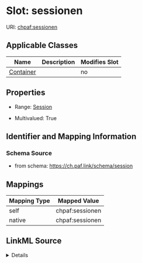 

# Slot: sessionen



URI: [chpaf:sessionen](https://ch.paf.link/sessionen)



<!-- no inheritance hierarchy -->





## Applicable Classes

| Name | Description | Modifies Slot |
| --- | --- | --- |
| [Container](Container.md) |  |  no  |







## Properties

* Range: [Session](Session.md)

* Multivalued: True





## Identifier and Mapping Information







### Schema Source


* from schema: https://ch.paf.link/schema/session




## Mappings

| Mapping Type | Mapped Value |
| ---  | ---  |
| self | chpaf:sessionen |
| native | chpaf:sessionen |




## LinkML Source

<details>
```yaml
name: sessionen
from_schema: https://ch.paf.link/schema/session
rank: 1000
alias: sessionen
owner: Container
domain_of:
- Container
range: Session
multivalued: true
inlined: true
inlined_as_list: true

```
</details>